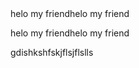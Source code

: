 <!-- START tr/.github@main/workflow-templates/common-cicd-workflows/workflows/badge-template.md -->
<!-- END tr/.github@main/workflow-templates/common-cicd-workflows/workflows/badge-template.md --> helo my friendhelo my friend <!-- END tr/.github@main/workflow-templates/common-cicd-workflows/workflows/badge-template.md -->
helo my friendhelo my friend


gdishkshfskjflsjflslls

